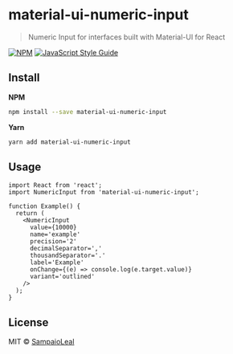 # material-ui-numeric-input

> Numeric Input for interfaces built with Material-UI for React

[![NPM](https://img.shields.io/npm/v/material-ui-numeric-input.svg)](https://www.npmjs.com/package/material-ui-numeric-input) [![JavaScript Style Guide](https://img.shields.io/badge/code_style-standard-brightgreen.svg)](https://standardjs.com)

## Install

**NPM**

```bash
npm install --save material-ui-numeric-input
```

**Yarn**

```bash
yarn add material-ui-numeric-input
```

## Usage

```tsx
import React from 'react';
import NumericInput from 'material-ui-numeric-input';

function Example() {
  return (
    <NumericInput
      value={10000}
      name='example'
      precision='2'
      decimalSeparator=','
      thousandSeparator='.'
      label='Example'
      onChange={(e) => console.log(e.target.value)}
      variant='outlined'
    />
  );
}
```

## License

MIT © [SampaioLeal](https://github.com/SampaioLeal)
